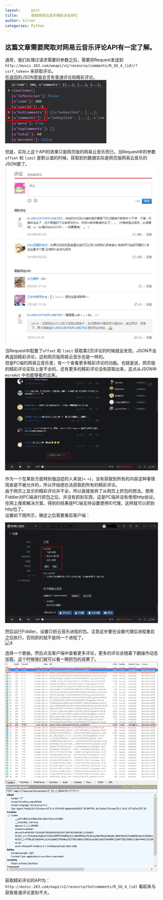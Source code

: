 ```yaml
---
layout:     post
title:      获取网易云音乐精彩评论API
author: Silver
categories: Python
---
```


## 这篇文章需要爬取对网易云音乐评论API有一定了解。

通常，我们处理过请求需要的参数之后，需要将Request发送到 `http://music.163.com/weapi/v1/resource/comments/R_SO_4_(id)/?csrf_token=` 来获取评论。  
在返回的JSON里面会含有普通评论和精彩评论。  
![0](/resource/2017-09-15-Netease-Music-Hot-Comment/0.png)

但是，实际上这个API的效果只是网页版的网易云音乐而已。当Request中的参数 `offset` 和 `limit` 是默认值的时候，获取到的数据实际是网页版网易云音乐的JSON罢了。  
![1](/resource/2017-09-15-Netease-Music-Hot-Comment/1.png)

当Request中配置了`offset` 和 `limit` 获取第2页评论的时候就会发现，JSON不会再返回精彩评论，这和网页版网易云音乐也是一样的。  
但是PC端的网易云音乐里，有一个查看更多精彩评论的功能。也就是说，网页版的精彩评论实际上是不全的，还有更多的精彩评论没有获取出来，这点从JSON中 `moreHot` 中也能够看的出来。  
![2](/resource/2017-09-15-Netease-Music-Hot-Comment/2.png)

作为一个在某些方面特别强迫症的人来说(= =)，没有获取到所有的内容这种事情简直是不被允许的，所以开始想办法获取到所有的精彩评论。  
由于网页上显示的精彩评论并不全，所以直接放弃了从网页上抓包的想法。使用Fiddler对PC端进行抓包之后，并没有抓到东西，这是PC端并没有使用http协议。  
在网上搜索解决方案，得到的结果是PC端支持设置使用IE代理。这样就可以抓到http包了。  
设置如下图所示，确定之后需要重启客户端：  

![3](/resource/2017-09-15-Netease-Music-Hot-Comment/3.png)

然后运行Fiddler，设置只抓云音乐进程的包。注意这步要在设置代理后进程重启之后执行，否则抓的就不是同一个进程了。  
![4](/resource/2017-09-15-Netease-Music-Hot-Comment/4.png)

选择一个歌曲，然后点击客户端中查看更多评论，更多的评论会随着下翻操作动态加载，这个时候我们就可以看一眼抓包的成果了。  
![5](/resource/2017-09-15-Netease-Music-Hot-Comment/5.png)
![6](/resource/2017-09-15-Netease-Music-Hot-Comment/6.png)

获取精彩评论的API为： `http://music.163.com/eapi/v1/resource/hotcomments/R_SO_4_(id)` 看起来与获取普通评论差别不大。
